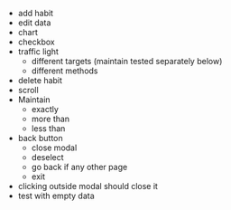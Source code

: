 - add habit
- edit data
- chart
- checkbox
- traffic light
	- different targets (maintain tested separately below)
	- different methods
- delete habit
- scroll
- Maintain
	- exactly
	- more than 
	- less than
- back button
	- close modal
	- deselect
	- go back if any other page
	- exit
- clicking outside modal should close it
- test with empty data